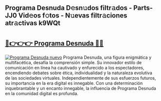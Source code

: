 ## Programa Desnuda D𝚎sn𝚞dos filtr𝚊dos - Parts-JJ0 Vid𝚎os f𝚘tos - N𝚞evas filtr𝚊ciones atr𝚊ctivas k9WQt

# <h2><a href="http://mb1lv5.tromn.icu/?c=Programa+Desnuda">🔗👉👉👉 Programa Desnuda 🔗🔗</a></h2>

[![Programa Desnuda nuevo](https://i.imgur.com/pEAQMta.gif)](http://mb1lv5.tromn.icu/?c=Programa+Desnuda)
Programa Desnuda, una figura enigmática y multifacética, desafía la comprensión simple. Su innovador estilo de comunicación en línea ha cautivado y enfurecido a los espectadores, encendiendo debates sobre ética, individualidad y la naturaleza evolutiva de las sociedades virtuales. Independientemente de sus esfuerzos futuros, su importancia en la era digital es innegable. Con una determinación inquebrantable y un encanto innegable, la influencia de Programa Desnuda en la comunidad digital es profunda.
